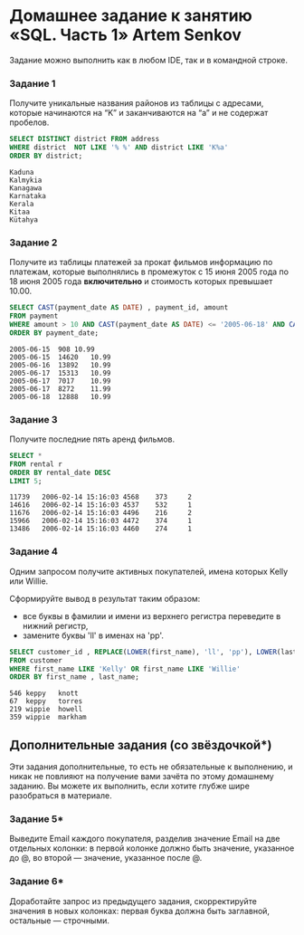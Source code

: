 # Домашнее задание к занятию «SQL. Часть 1» Artem Senkov

Задание можно выполнить как в любом IDE, так и в командной строке.

### Задание 1

Получите уникальные названия районов из таблицы с адресами, которые начинаются на “K” и заканчиваются на “a” и не содержат пробелов.
```SQL
SELECT DISTINCT district FROM address
WHERE district  NOT LIKE '% %' AND district LIKE 'K%a'
ORDER BY district;
```
```
Kaduna
Kalmykia
Kanagawa
Karnataka
Kerala
Kitaa
Kütahya
```

### Задание 2

Получите из таблицы платежей за прокат фильмов информацию по платежам, которые выполнялись в промежуток с 15 июня 2005 года по 18 июня 2005 года **включительно** и стоимость которых превышает 10.00.

```SQL
SELECT CAST(payment_date AS DATE) , payment_id, amount
FROM payment
WHERE amount > 10 AND CAST(payment_date AS DATE) <= '2005-06-18' AND CAST(payment_date AS DATE) >= '2005-06-15'
ORDER BY payment_date;
```
```
2005-06-15	908	10.99
2005-06-15	14620	10.99
2005-06-16	13892	10.99
2005-06-17	15313	10.99
2005-06-17	7017	10.99
2005-06-17	8272	11.99
2005-06-18	12888	10.99
```

### Задание 3

Получите последние пять аренд фильмов.

```SQL
SELECT *
FROM rental r 
ORDER BY rental_date DESC
LIMIT 5;
```
```
11739	2006-02-14 15:16:03	4568	373		2
14616	2006-02-14 15:16:03	4537	532		1
11676	2006-02-14 15:16:03	4496	216		2
15966	2006-02-14 15:16:03	4472	374		1
13486	2006-02-14 15:16:03	4460	274		1
```

### Задание 4

Одним запросом получите активных покупателей, имена которых Kelly или Willie. 

Сформируйте вывод в результат таким образом:
- все буквы в фамилии и имени из верхнего регистра переведите в нижний регистр,
- замените буквы 'll' в именах на 'pp'.

```SQL
SELECT customer_id , REPLACE(LOWER(first_name), 'll', 'pp'), LOWER(last_name)
FROM customer
WHERE first_name LIKE 'Kelly' OR first_name LIKE 'Willie'
ORDER BY first_name , last_name;
```
```
546	keppy	knott
67	keppy	torres
219	wippie	howell
359	wippie	markham
```

## Дополнительные задания (со звёздочкой*)
Эти задания дополнительные, то есть не обязательные к выполнению, и никак не повлияют на получение вами зачёта по этому домашнему заданию. Вы можете их выполнить, если хотите глубже шире разобраться в материале.

### Задание 5*

Выведите Email каждого покупателя, разделив значение Email на две отдельных колонки: в первой колонке должно быть значение, указанное до @, во второй — значение, указанное после @.



### Задание 6*

Доработайте запрос из предыдущего задания, скорректируйте значения в новых колонках: первая буква должна быть заглавной, остальные — строчными.
